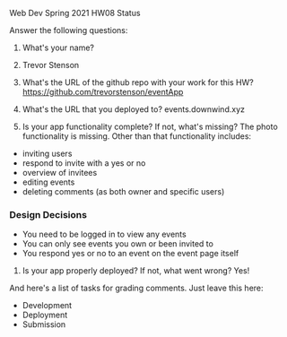 
Web Dev Spring 2021 HW08 Status

Answer the following questions:


1. What's your name?
2. Trevor Stenson



3. What's the URL of the github repo with your work for this HW?
https://github.com/trevorstenson/eventApp


4. What's the URL that you deployed to?
events.downwind.xyz


5. Is your app functionality complete? If not, what's missing?
The photo functionality is missing.
Other than that functionality includes:

- inviting users
- respond to invite with a yes or no
- overview of invitees
- editing events
- deleting comments (as both owner and specific users)

### Design Decisions

- You need to be logged in to view any events
- You can only see events you own or been invited to
- You respond yes or no to an event on the event page itself


1. Is your app properly deployed? If not, what went wrong?
Yes!




And here's a list of tasks for grading comments. Just leave this here:
 - Development
 - Deployment
 - Submission
